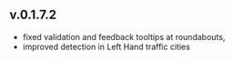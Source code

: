 ﻿## v.0.1.7.2

- fixed validation and feedback tooltips at roundabouts, 
- improved detection in Left Hand traffic cities